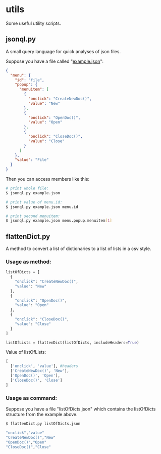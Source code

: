 utils
=====

Some useful utility scripts.

jsonql.py
---------

A small query language for quick analyses of json files.

Suppose you have a file called "[example.json](http://json.org/example)":

```json
{
  "menu": {
    "id": "file",
    "popup": {
      "menuitem": [
        {
          "onclick": "CreateNewDoc()",
          "value": "New"
        },
        {
          "onclick": "OpenDoc()",
          "value": "Open"
        },
        {
          "onclick": "CloseDoc()",
          "value": "Close"
        }
      ]
    },
    "value": "File"
  }
}
```

Then you can access members like this:

```bash
# print whole file:
$ jsonql.py example.json

# print value of menu.id:
$ jsonql.py example.json menu.id

# print second menuitem:
$ jsonql.py example.json menu.popup.menuitem[1]
```

flattenDict.py
--------------

A method to convert a list of dictionaries to a list of lists in a csv style.

### Usage as method:

```python
listOfDicts = [
  {
    "onclick": "CreateNewDoc()",
    "value": "New"
  },
  {
    "onclick": "OpenDoc()",
    "value": "Open"
  },
  {
    "onclick": "CloseDoc()",
    "value": "Close"
  }
]

listOfLists = flattenDict(listOfDicts, includeHeaders=True)
```

Value of listOfLists:

```python
[
  ['onclick', 'value'], #headers
  ['CreateNewDoc()', 'New'], 
  ['OpenDoc()', 'Open'],
  ['CloseDoc()', 'Close']
]
```

### Usage as command:

Suppose you have a file "listOfDicts.json" which contains the listOfDicts structure from the example above.

```bash
$ flattenDict.py listOfDicts.json

"onclick","value"
"CreateNewDoc()","New"
"OpenDoc()","Open"
"CloseDoc()","Close"
```
